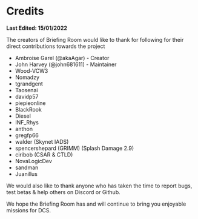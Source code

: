 # Credits
__Last Edited: 15/01/2022__

The creators of Briefing Room would like to thank for following for their direct contributions towards the project
* Ambroise Garel (@akaAgar) - Creator
* John Harvey (@john681611) - Maintainer
* Wood-VCW3
* Nomadzy
* tgrandgent
* Taosenai
* davidp57
* piepieonline
* BlackRook
* Diesel
* INF_Rhys
* anthon
* gregfp66
* walder (Skynet IADS)
* spencershepard (GRIMM) (Splash Damage 2.9)
* ciribob (CSAR & CTLD)
* NovaLogicDev
* sandman
* Juanillus

We would also like to thank anyone who has taken the time to report bugs, test betas & help others on Discord or Github.

We hope the Briefing Room has and will continue to bring you enjoyable missions for DCS.